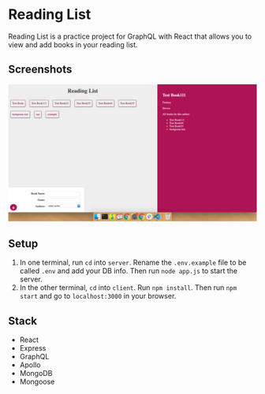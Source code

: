 # Reading List

Reading List is a practice project for GraphQL with React that allows you to view and add books in your reading list.

## Screenshots

!["Page"](https://github.com/Joe123123/GraphQL-practice/blob/master/client/public/images/page.png)

## Setup

1. In one terminal, run `cd` into `server`. Rename the `.env.example` file to be called `.env` and add your DB info. Then run `node app.js` to start the server.
2. In the other terminal, `cd` into `client`. Run `npm install`. Then run `npm start` and go to `localhost:3000` in your browser.

## Stack

- React
- Express
- GraphQL
- Apollo
- MongoDB
- Mongoose
